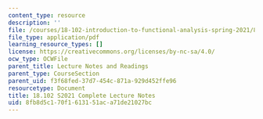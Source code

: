 ```yaml
---
content_type: resource
description: ''
file: /courses/18-102-introduction-to-functional-analysis-spring-2021/8fb8d5c170f1613151aca71de21027bc_MIT18_102s21_full_lec.pdf
file_type: application/pdf
learning_resource_types: []
license: https://creativecommons.org/licenses/by-nc-sa/4.0/
ocw_type: OCWFile
parent_title: Lecture Notes and Readings
parent_type: CourseSection
parent_uid: f3f68fed-37d7-454c-871a-929d452ffe96
resourcetype: Document
title: 18.102 S2021 Complete Lecture Notes
uid: 8fb8d5c1-70f1-6131-51ac-a71de21027bc
---
```


